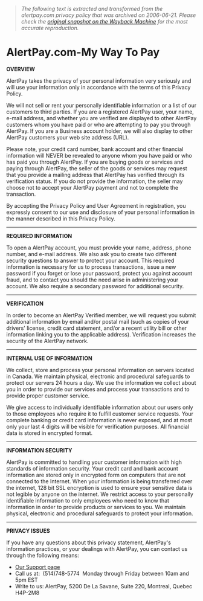 > *The following text is extracted and transformed from the alertpay.com privacy policy that was archived on 2006-06-21. Please check the [original snapshot on the Wayback Machine](https://web.archive.org/web/20060621192209id_/http%3A//www.alertpay.com/SitePrivacyPolicy.aspx) for the most accurate reproduction.*

# AlertPay.com-My Way To Pay

**OVERVIEW**

AlertPay takes the privacy of your personal information very seriously and will use your information only in accordance with the terms of this Privacy Policy. 

We will not sell or rent your personally identifiable information or a list of our customers to third parties. If you are a registered AlertPay user, your name, e-mail address, and whether you are verified are displayed to other AlertPay customers whom you have paid or who are attempting to pay you through AlertPay. If you are a Business account holder, we will also display to other AlertPay customers your web site address (URL). 

Please note, your credit card number, bank account and other financial information will NEVER be revealed to anyone whom you have paid or who has paid you through AlertPay. If you are buying goods or services and paying through AlertPay, the seller of the goods or services may request that you provide a mailing address that AlertPay has verified through its verification status. If you do not provide the information, the seller may choose not to accept your AlertPay payment and not to complete the transaction. 

By accepting the Privacy Policy and User Agreement in registration, you expressly consent to our use and disclosure of your personal information in the manner described in this Privacy Policy. 

* * *

  
**REQUIRED INFORMATION**

To open a AlertPay account, you must provide your name, address, phone number, and e-mail address. We also ask you to create two different security questions to answer to protect your account. This required information is necessary for us to process transactions, issue a new password if you forget or lose your password, protect you against account fraud, and to contact you should the need arise in administering your account. We also require a secondary password for additional security. 

* * *

  
**VERIFICATION**

In order to become an AlertPay Verified member, we will request you submit additional information by email and/or postal mail (such as copies of your drivers' license, credit card statement, and/or a recent utility bill or other information linking you to the applicable address). Verification increases the security of the AlertPay network. 

* * *

  
**INTERNAL USE OF INFORMATION**

We collect, store and process your personal information on servers located in Canada. We maintain physical, electronic and procedural safeguards to protect our servers 24 hours a day. We use the information we collect about you in order to provide our services and process your transactions and to provide proper customer service. 

We give access to individually identifiable information about our users only to those employees who require it to fulfill customer service requests. Your complete banking or credit card information is never exposed, and at most only your last 4 digits will be visible for verification purposes. All financial data is stored in encrypted format. 

* * *

  
**INFORMATION SECURITY**

AlertPay is committed to handling your customer information with high standards of information security. Your credit card and bank account information are stored only in encrypted form on computers that are not connected to the Internet. When your information is being transferred over the internet, 128 bit SSL encryption is used to ensure your sensitive data is not legible by anyone on the internet. We restrict access to your personally identifiable information to only employees who need to know that information in order to provide products or services to you. We maintain physical, electronic and procedural safeguards to protect your information. 

* * *

  
**PRIVACY ISSUES**

If you have any questions about this privacy statement, AlertPay's information practices, or your dealings with AlertPay, you can contact us through the following means: 

  * [Our Support page](https://web.archive.org/web/20060621192209id_/http%3A//www.alertpay.com/SiteContactUs.aspx)
  * Call us at:  (514)748-5774  Monday through Friday between 10am and 5pm EST 
  * Write to us: AlertPay, 5200 De La Savane, Suite 220, Montreal, Quebec H4P-2M8


